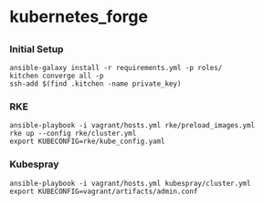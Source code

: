 # kubernetes_forge

##

### Initial Setup

    ansible-galaxy install -r requirements.yml -p roles/
    kitchen converge all -p
    ssh-add $(find .kitchen -name private_key)

### RKE 

    ansible-playbook -i vagrant/hosts.yml rke/preload_images.yml
    rke up --config rke/cluster.yml
    export KUBECONFIG=rke/kube_config.yaml

### Kubespray 

    ansible-playbook -i vagrant/hosts.yml kubespray/cluster.yml
    export KUBECONFIG=vagrant/artifacts/admin.conf
